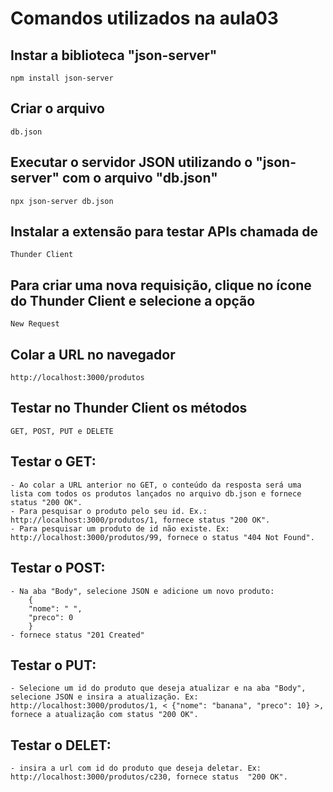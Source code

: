 # Comandos utilizados na aula03


## Instar a biblioteca "json-server" 

    npm install json-server

## Criar o arquivo 

    db.json

## Executar o servidor JSON utilizando o "json-server" com o arquivo "db.json"

    npx json-server db.json

## Instalar a extensão para testar APIs chamada de

    Thunder Client

## Para criar uma nova requisição, clique no ícone do Thunder Client e selecione a opção

    New Request

## Colar a URL no navegador

    http://localhost:3000/produtos

## Testar no Thunder Client os métodos

    GET, POST, PUT e DELETE

## Testar o GET:

    - Ao colar a URL anterior no GET, o conteúdo da resposta será uma lista com todos os produtos lançados no arquivo db.json e fornece status "200 OK".
    - Para pesquisar o produto pelo seu id. Ex.: http://localhost:3000/produtos/1, fornece status "200 OK".
    - Para pesquisar um produto de id não existe. Ex: http://localhost:3000/produtos/99, fornece o status "404 Not Found".

## Testar o POST:

    - Na aba "Body", selecione JSON e adicione um novo produto:
        {
        "nome": " ",
        "preco": 0
        }
    - fornece status "201 Created"

## Testar o PUT:

    - Selecione um id do produto que deseja atualizar e na aba "Body", selecione JSON e insira a atualização. Ex: http://localhost:3000/produtos/1, < {"nome": "banana", "preco": 10} >, fornece a atualização com status "200 OK".

## Testar o DELET:

    - insira a url com id do produto que deseja deletar. Ex: http://localhost:3000/produtos/c230, fornece status  "200 OK".